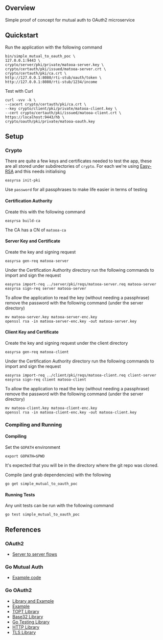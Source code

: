 ## Overview

Simple proof of concept for mutual auth to OAuth2 microservice


## Quickstart

Run the application with the following command

```
bin/simple_mutual_to_oauth_poc \
127.0.0.1:9443 \
crypto/server/pki/private/matooa-server.key \
crypto/certauth/pki/issued/matooa-server.crt \
crypto/certauth/pki/ca.crt \
http://127.0.0.1:8080/rti-stub/oauth/token \
http://127.0.0.1:8080/rti-stub/1234/income
```

Test with Curl

```
curl -vvv -k \
--cacert crypto/certauth/pki/ca.crt \
--key crypto/client/pki/private/matooa-client.key \
--cert crypto/certauth/pki/issued/matooa-client.crt \
https://localhost:9443/hb \
crypto/oauth/pki/private/matooa-oauth.key 
```

## Setup

### Crypto

There are quite a few keys and certificates needed to test the app, these are
all stored under subdirectories of `crypto`.  For each we're using
[Easy-RSA](https://github.com/OpenVPN/easy-rsa.git) and this needs initialising

```
easyrsa init-pki
```

Use `password` for all passphrases to make life easier in terms of testing

#### Certification Authority

Create this with the following command

```
easyrsa build-ca
```

The CA has a CN of `matooa-ca`

#### Server Key and Certificate

Create the key and signing request

```
easyrsa gen-req matooa-server
```

Under the Certification Authority directory run the following commands to
import and sign the request

```
easyrsa import-req ../server/pki/reqs/matooa-server.req matooa-server
easyrsa sign-req server matooa-server
```

To allow the application to read the key (without needing a passphrase) remove
the password with the following command (under the server directory)

```
mv matooa-server.key matooa-server-enc.key
openssl rsa -in matooa-server-enc.key -out matooa-server.key
```


#### Client Key and Certificate

Create the key and signing request under the client directory

```
easyrsa gen-req matooa-client
```

Under the Certification Authority directory run the following commands to
import and sign the request

```
easyrsa import-req ../client/pki/reqs/matooa-client.req client-server
easyrsa sign-req client matooa-client
```

To allow the application to read the key (without needing a passphrase) remove
the password with the following command (under the server directory)

```
mv matooa-client.key matooa-client-enc.key
openssl rsa -in matooa-client-enc.key -out matooa-client.key
```


### Compiling and Running

#### Compiling

Set the `GOPATH` environment

```
export GOPATH=$PWD
```

It's expected that you will be in the directory where the git repo was cloned.

Compile (and grab dependencies) with the following

```
go get simple_mutual_to_oauth_poc
```

#### Running Tests

Any unit tests can be run with the following command

```
go test simple_mutual_to_oauth_poc
```



## References

### OAuth2

* [Server to server flows](https://developers.google.com/identity/protocols/OAuth2ServiceAccount)

### Go Mutual Auth

* [Example code](https://github.com/wolfeidau/golang-massl/blob/master/cmd/massl-https/server.go)


### Go OAuth2

* [Library and Example](https://github.com/golang/oauth2)
* [Example](https://tutorialedge.net/golang/go-oauth2-tutorial/)
* [TOPT Library](https://github.com/dgryski/dgoogauth)
* [Base32 Library](https://golang.org/pkg/encoding/base32/)
* [Go Testing Library](https://golang.org/pkg/testing/)
* [HTTP Library](https://godoc.org/net/http)
* [TLS Library](https://golang.org/pkg/crypto/tls/)